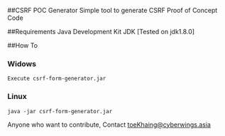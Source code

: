 ##CSRF POC Generator
Simple tool  to generate CSRF Proof of Concept Code


##Requirements
Java Development Kit JDK  [Tested on jdk1.8.0] 

##How To 
### Widows
    Execute csrf-form-generator.jar

### Linux
    java -jar csrf-form-generator.jar


[](https://s14.postimg.org/3u7txi1s1/image.png)


Anyone who want to contribute, Contact toeKhaing@cyberwings.asia
